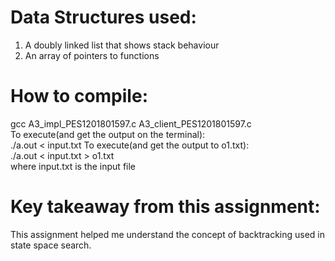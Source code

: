 # Data Structures used:
1. A doubly linked list that shows stack behaviour
2. An array of pointers to functions

# How to compile:
gcc A3_impl_PES1201801597.c A3_client_PES1201801597.c
<br>
To execute(and get the output on the terminal):<br>
	./a.out < input.txt
To execute(and get the output to o1.txt):<br>
	./a.out < input.txt > o1.txt
<br>where input.txt is the input file

# Key takeaway from this assignment:
This assignment helped me understand the concept of backtracking used in state space search.
